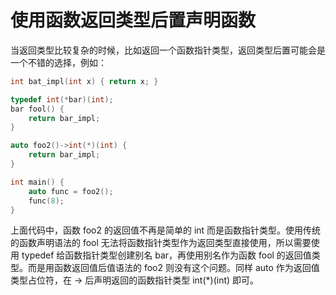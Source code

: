 # 使用函数返回类型后置声明函数

当返回类型比较复杂的时候，比如返回一个函数指针类型，返回类型后置可能会是一个不错的选择，例如：

```c++
int bat_impl(int x) { return x; }

typedef int(*bar)(int);
bar fool() {
    return bar_impl;
}

auto foo2()->int(*)(int) {
    return bar_impl;
}

int main() {
    auto func = foo2();
    func(8);
}
```

上面代码中，函数 foo2 的返回值不再是简单的 int 而是函数指针类型。使用传统的函数声明语法的 fool 无法将函数指针类型作为返回类型直接使用，所以需要使用 typedef 给函数指针类型创建别名 bar，再使用别名作为函数 fool 的返回值类型。而是用函数返回值后值语法的 foo2 则没有这个问题。同样 auto 作为返回值类型占位符，在 -> 后声明返回的函数指针类型 int(*)(int) 即可。